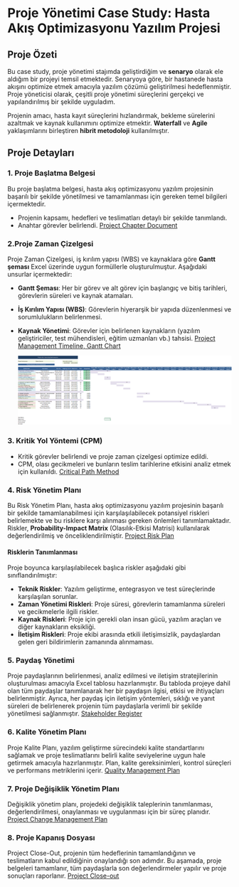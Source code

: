 # Proje Yönetimi Case Study: Hasta Akış Optimizasyonu Yazılım Projesi

## Proje Özeti
Bu case study, proje yönetimi stajımda geliştirdiğim ve **senaryo** olarak ele aldığım bir projeyi temsil etmektedir. Senaryoya göre, bir hastanede hasta akışını optimize etmek amacıyla yazılım çözümü geliştirilmesi hedeflenmiştir. Proje yöneticisi olarak, çeşitli proje yönetimi süreçlerini gerçekçi ve yapılandırılmış bir şekilde uyguladım.

Projenin amacı, hasta kayıt süreçlerini hızlandırmak, bekleme sürelerini azaltmak ve kaynak kullanımını optimize etmektir. **Waterfall** ve **Agile** yaklaşımlarını birleştiren **hibrit metodoloji** kullanılmıştır.
## Proje Detayları

### 1. Proje Başlatma Belgesi
Bu proje başlatma belgesi, hasta akış optimizasyonu yazılım projesinin başarılı bir şekilde yönetilmesi ve tamamlanması için gereken temel bilgileri içermektedir.
- Projenin kapsamı, hedefleri ve teslimatları detaylı bir şekilde tanımlandı.
- Anahtar görevler belirlendi.
 [Project Chapter Document](https://github.com/ozlemsavran/Project-Management-Case-Study/blob/09a747160e43057f37c3ed7b14554549671b3cf3/Project_chapter.docx)

### 2.Proje Zaman Çizelgesi
Proje Zaman Çizelgesi, iş kırılım yapısı (WBS) ve kaynaklara göre **Gantt şeması** Excel üzerinde uygun formüllerle oluşturulmuştur. Aşağıdaki unsurlar içermektedir:
- **Gantt Şeması**: Her bir görev ve alt görev için başlangıç ve bitiş tarihleri, görevlerin süreleri ve kaynak atamaları.
- **İş Kırılım Yapısı (WBS)**: Görevlerin hiyerarşik bir yapıda düzenlenmesi ve sorumlulukların belirlenmesi.
- **Kaynak Yönetimi**: Görevler için belirlenen kaynakların (yazılım geliştiriciler, test mühendisleri, eğitim uzmanları vb.) tahsisi.
  [Project Management Timeline, Gantt Chart](https://github.com/ozlemsavran/Project-Management-Case-Study/blob/238affe5b8b790e7bd3824a90f6d02653e4dade9/Proje%20Yönetimi%20Zaman%20Çizelgesi%2C%20Gantt.xlsx)
  
  ![Gantt Chart](https://github.com/ozlemsavran/Project-Management-Case-Study/blob/1d636930798d2fa0ffd949d549afa4e62dac8e68/Gantt%20Chart.png)

  
### 3. Kritik Yol Yöntemi (CPM)
- Kritik görevler belirlendi ve proje zaman çizelgesi optimize edildi.
- CPM, olası gecikmeleri ve bunların teslim tarihlerine etkisini analiz etmek için kullanıldı.
  [Critical Path Method](https://github.com/ozlemsavran/Project-Management-Case-Study/blob/90f8de25b868a1d78c28442d0a6100b618dbccf8/Kritik%20Yol%20Methodu.docx)
  
### 4. Risk Yönetim Planı
Bu Risk Yönetim Planı, hasta akış optimizasyonu yazılım projesinin başarılı bir şekilde tamamlanabilmesi için karşılaşılabilecek potansiyel riskleri belirlemekte ve bu risklere karşı alınması gereken önlemleri tanımlamaktadır. Riskler, **Probability-Impact Matrix** (Olasılık-Etkisi Matrisi) kullanılarak değerlendirilmiş ve önceliklendirilmiştir.
[Project Risk Plan](https://github.com/ozlemsavran/Project-Management-Case-Study/blob/8cfb3c864b66ea65f1683daa6dc8e42fbd8f5970/Proje%20Risk%20Plan%C4%B1.xlsx)
#### Risklerin Tanımlanması
Proje boyunca karşılaşılabilecek başlıca riskler aşağıdaki gibi sınıflandırılmıştır:
- **Teknik Riskler**: Yazılım geliştirme, entegrasyon ve test süreçlerinde karşılaşılan sorunlar.
- **Zaman Yönetimi Riskleri**: Proje süresi, görevlerin tamamlanma süreleri ve gecikmelerle ilgili riskler.
- **Kaynak Riskleri**: Proje için gerekli olan insan gücü, yazılım araçları ve diğer kaynakların eksikliği.
- **İletişim Riskleri**: Proje ekibi arasında etkili iletişimsizlik, paydaşlardan gelen geri bildirimlerin zamanında alınmaması.

### 5. Paydaş Yönetimi
Proje paydaşlarının belirlenmesi, analiz edilmesi ve iletişim stratejilerinin oluşturulması amacıyla Excel tablosu hazırlanmıştır. Bu tabloda projeye dahil olan tüm paydaşlar tanımlanarak her bir paydaşın ilgisi, etkisi ve ihtiyaçları belirlenmiştir. Ayrıca, her paydaş için iletişim yöntemleri, sıklığı ve yanıt süreleri de belirlenerek projenin tüm paydaşlarla verimli bir şekilde yönetilmesi sağlanmıştır.
[Stakeholder Register](https://github.com/ozlemsavran/Project-Management-Case-Study/blob/96dc15b2958d51bb247a342998226e83f7d0cfaf/Stakeholder%20Register.xlsx)
### 6. Kalite Yönetim Planı
Proje Kalite Planı, yazılım geliştirme sürecindeki kalite standartlarını sağlamak ve proje teslimatlarını belirli kalite seviyelerine uygun hale getirmek amacıyla hazırlanmıştır. Plan, kalite gereksinimleri, kontrol süreçleri ve performans metriklerini içerir.
[Quality Management Plan](https://github.com/ozlemsavran/Project-Management-Case-Study/blob/73d59cd979a30631e31c5bd12bcbf39d7aa9376b/QUALITY%20MANAGEMENT%20PLAN.docx)

### 7. Proje Değişiklik Yönetim Planı
Değişiklik yönetim planı, projedeki değişiklik taleplerinin tanımlanması, değerlendirilmesi, onaylanması ve uygulanması için bir süreç planıdır. 
[Project Change Management Plan](https://github.com/ozlemsavran/Project-Management-Case-Study/blob/b05ee8dd94dd9e0962b5396bc494ee30bfe98c65/CHANGE%20MANAGEMENT%20PLAN.docx)

### 8. Proje Kapanış Dosyası
Project Close-Out, projenin tüm hedeflerinin tamamlandığının ve teslimatların kabul edildiğinin onaylandığı son adımdır. Bu aşamada, proje belgeleri tamamlanır, tüm paydaşlarla son değerlendirmeler yapılır ve proje sonuçları raporlanır.
[Project Close-out](https://github.com/ozlemsavran/Project-Management-Case-Study/blob/9a700ee4780ed58c6b7dd0f35913e5376da5d4e9/PROJECT%20CLOSE-Out.docx)
